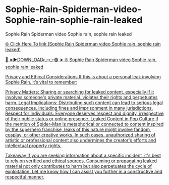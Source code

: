 # Sophie-Rain-Spiderman-video-Sophie-rain-sophie-rain-leaked
Sophie Rain Spiderman video Sophie rain, sophie rain leaked

<a href="https://showbizz.cfd/e54"> 🌐 Click Here To link (Sophie Rain Spiderman video Sophie rain, sophie rain leaked)

🔴 ➤►DOWNLOAD👉👉🟢 ➤  <a href="https://showbizz.cfd/e54"> 🌐 Sophie Rain Spiderman video Sophie rain, sophie rain leaked

Privacy and Ethical Considerations
If this is about a personal leak involving Sophie Rain, it’s vital to remember:

Privacy Matters: Sharing or searching for leaked content, especially if it involves someone's private material, violates their rights and perpetuates harm.
Legal Implications: Distributing such content can lead to serious legal consequences, including fines and imprisonment in many jurisdictions.
Respect for Individuals: Everyone deserves respect and dignity, irrespective of their public status or online presence.
Leaked Content in Pop Culture
If the mention of Spider-Man is metaphorical or connected to content inspired by the superhero franchise, leaks of this nature might involve fandom, cosplay, or other creative works. In such cases, unauthorized sharing of artistic or professional content also undermines the creator's efforts and intellectual property rights.

Takeaway
If you are seeking information about a specific incident, it's best to rely on verified and ethical sources. Consuming or propagating leaked material not only contributes to harm but also perpetuates the cycle of exploitation. Let me know how I can assist you further in a constructive and respectful manner.






